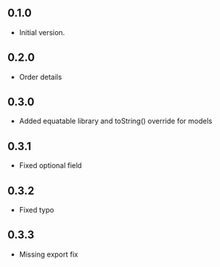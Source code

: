 ## 0.1.0

- Initial version.

## 0.2.0

- Order details

## 0.3.0

- Added equatable library and toString() override for models

## 0.3.1

- Fixed optional field

## 0.3.2

- Fixed typo

## 0.3.3

- Missing export fix
